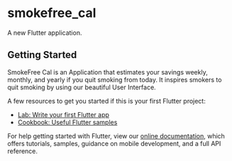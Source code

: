 # smokefree_cal

A new Flutter application.

## Getting Started
SmokeFree Cal is an Application that estimates your savings weekly, monthly, and yearly if you quit smoking from today. It inspires smokers to quit smoking by using our beautiful User Interface.

A few resources to get you started if this is your first Flutter project:

- [Lab: Write your first Flutter app](https://flutter.dev/docs/get-started/codelab)
- [Cookbook: Useful Flutter samples](https://flutter.dev/docs/cookbook)

For help getting started with Flutter, view our
[online documentation](https://flutter.dev/docs), which offers tutorials,
samples, guidance on mobile development, and a full API reference.
